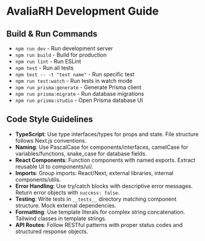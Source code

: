 # AvaliaRH Development Guide

## Build & Run Commands
- `npm run dev` - Run development server
- `npm run build` - Build for production
- `npm run lint` - Run ESLint
- `npm test` - Run all tests
- `npm test -- -t "test name"` - Run specific test
- `npm run test:watch` - Run tests in watch mode
- `npm run prisma:generate` - Generate Prisma client
- `npm run prisma:migrate` - Run database migrations
- `npm run prisma:studio` - Open Prisma database UI

## Code Style Guidelines
- **TypeScript**: Use type interfaces/types for props and state. File structure follows Next.js conventions.
- **Naming**: Use PascalCase for components/interfaces, camelCase for variables/functions, snake_case for database fields.
- **React Components**: Function components with named exports. Extract reusable UI to components/ui/.
- **Imports**: Group imports: React/Next, external libraries, internal components/utils.
- **Error Handling**: Use try/catch blocks with descriptive error messages. Return error objects with `success: false`.
- **Testing**: Write tests in `__tests__` directory matching component structure. Mock external dependencies.
- **Formatting**: Use template literals for complex string concatenation. Tailwind classes in template strings.
- **API Routes**: Follow RESTful patterns with proper status codes and structured response objects.